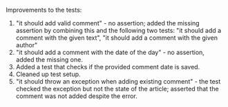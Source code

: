 Improvements to the tests:
1. "it should add valid comment" - no assertion; added the missing assertion by combining this and the following two tests: "it should add a comment with the given text", "it should add a comment with the given author"
2. "it should add a comment with the date of the day" - no assertion, added the missing one.
3. Added a test that checks if the provided comment date is saved.
4. Cleaned up test setup.
5. "it should throw an exception when adding existing comment" - the test checked the exception but not the state of the article; asserted that the comment was not added despite the error.
